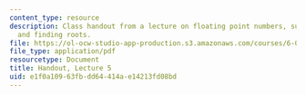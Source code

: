 ```yaml
---
content_type: resource
description: Class handout from a lecture on floating point numbers, successive refinement,
  and finding roots.
file: https://ol-ocw-studio-app-production.s3.amazonaws.com/courses/6-00-introduction-to-computer-science-and-programming-fall-2008/e1f0a10963fbdd64414ae14213fd08bd_lec5.pdf
file_type: application/pdf
resourcetype: Document
title: Handout, Lecture 5
uid: e1f0a109-63fb-dd64-414a-e14213fd08bd
---
```

